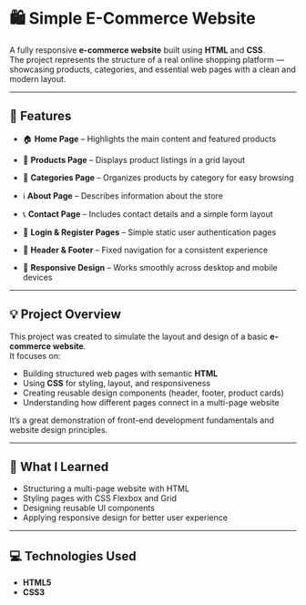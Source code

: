 # 🛍️ Simple E-Commerce Website

A fully responsive **e-commerce website** built using **HTML** and **CSS**.  
The project represents the structure of a real online shopping platform — showcasing products, categories, and essential web pages with a clean and modern layout.

---

## 🚀 Features

- 🏠 **Home Page** – Highlights the main content and featured products  
- 🛒 **Products Page** – Displays product listings in a grid layout  
- 📂 **Categories Page** – Organizes products by category for easy browsing  
- ℹ️ **About Page** – Describes information about the store  
- 📞 **Contact Page** – Includes contact details and a simple form layout  
- 🔐 **Login & Register Pages** – Simple static user authentication pages
  
- 🧭 **Header & Footer** – Fixed navigation for a consistent experience  
- 📱 **Responsive Design** – Works smoothly across desktop and mobile devices  

---

## 💡 Project Overview

This project was created to simulate the layout and design of a basic **e-commerce website**.  
It focuses on:
- Building structured web pages with semantic **HTML**
- Using **CSS** for styling, layout, and responsiveness
- Creating reusable design components (header, footer, product cards)
- Understanding how different pages connect in a multi-page website  

It’s a great demonstration of front-end development fundamentals and website design principles.

---

## 🧠 What I Learned

- Structuring a multi-page website with HTML  
- Styling pages with CSS Flexbox and Grid  
- Designing reusable UI components  
- Applying responsive design for better user experience  

---

## 💻 Technologies Used

- **HTML5**  
- **CSS3**
